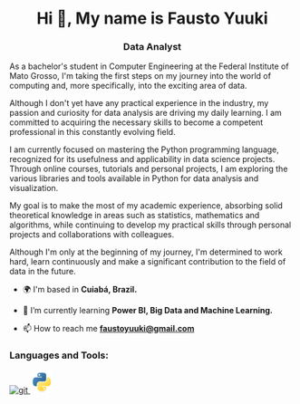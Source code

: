 <h1 align="center">Hi 👋, My name is Fausto Yuuki</h1>
<h3 align="center">Data Analyst</h3>

As a bachelor's student in Computer Engineering at the Federal Institute of Mato Grosso, I'm taking the first steps on my journey into the world of computing and, more specifically, into the exciting area of data.

Although I don't yet have any practical experience in the industry, my passion and curiosity for data analysis are driving my daily learning. I am committed to acquiring the necessary skills to become a competent professional in this constantly evolving field.

I am currently focused on mastering the Python programming language, recognized for its usefulness and applicability in data science projects. Through online courses, tutorials and personal projects, I am exploring the various libraries and tools available in Python for data analysis and visualization.

My goal is to make the most of my academic experience, absorbing solid theoretical knowledge in areas such as statistics, mathematics and algorithms, while continuing to develop my practical skills through personal projects and collaborations with colleagues.

Although I'm only at the beginning of my journey, I'm determined to work hard, learn continuously and make a significant contribution to the field of data in the future.

- 🌍 I'm based in **Cuiabá, Brazil.**

- 🧠 I’m currently learning **Power BI, Big Data and Machine Learning.**

- 📫 How to reach me **faustoyuuki@gmail.com**

<h3 align="left">Languages and Tools:</h3>
<p align="left"> <a href="https://git-scm.com/" target="_blank" rel="noreferrer"> <img src="https://www.vectorlogo.zone/logos/git-scm/git-scm-icon.svg" alt="git" width="40" height="40"/> </a> <a href="https://www.python.org" target="_blank" rel="noreferrer"> <img src="https://raw.githubusercontent.com/devicons/devicon/master/icons/python/python-original.svg" alt="python" width="40" height="40"/> </a> </p>
